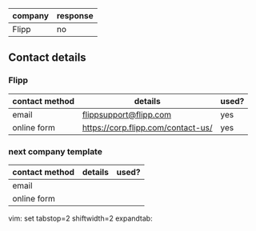 | company | response |
| ---     | ---      |
| Flipp   | no       |

## Contact details

### Flipp

| contact method | details                            | used? |
| ---            | ---                                | ---   |
| email          | flippsupport@flipp.com             | yes   |
| online form    | https://corp.flipp.com/contact-us/ | yes   |

### next company template

| contact method | details                            | used? |
| ---            | ---                                | ---   |
| email          |                                    |        
| online form    |                                    |        


vim: set tabstop=2 shiftwidth=2 expandtab:
